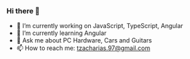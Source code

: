 ### Hi there 👋

- 🔭 I’m currently working on JavaScript, TypeScript, Angular
- 🌱 I’m currently learning Angular
- 💬 Ask me about PC Hardware, Cars and Guitars
- 📫 How to reach me: tzacharias.97@gmail.com
<!--
**TarunZach/TarunZach** is a ✨ _special_ ✨ repository because its `README.md` (this file) appears on your GitHub profile.

Here are some ideas to get you started:

- 🔭 I’m currently working on ...
- 🌱 I’m currently learning ...
- 👯 I’m looking to collaborate on ...
- 🤔 I’m looking for help with ...
- 💬 Ask me about ...
- 📫 How to reach me: ...
- 😄 Pronouns: ...
- ⚡ Fun fact: ...
-->
